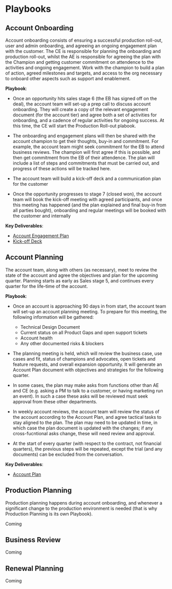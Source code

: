 # Playbooks

## Account Onboarding

Account onboarding consists of ensuring a successful production roll-out, user and admin onboarding, and agreeing an ongoing engagement plan with the customer. The CE is responsible for planning the onboarding and production roll-out, whilst the AE is responsible for agreeing the plan with the Champion and getting customer commitment on attendence to the activities and ongoing engagement. Work with the champion to build a plan of action, agreed milestones and targets, and access to the org necessary to onboard other aspects such as support and enablement.

**Playbook**:

* Once an opportunity hits sales stage 6 (the EB has signed off on the deal), the account team will set-up a prep call to discuss account onboarding. They will create a copy of the relevant engagement document (for the account tier) and agree both a set of activities for onboarding, and a cadence of regular activities for ongoing success. At this time, the CE will start the Production Roll-out plabook.

* The onboarding and engagement plans will then be shared with the account champion to get their thoughts, buy-in and commitment. For example, the account team might seek commitment for the EB to attend business reviews. The champion will first agree if this is possible, and then get commitment from the EB of their attendence. The plan will include a list of steps and commitments that must be carried out, and progress of these actions will be tracked here.

* The account team will build a kick-off deck and a communication plan for the customer

* Once the opportunity progresses to stage 7 (closed won), the account team will book the kick-off meeting with agreed participants, and once this meeting has happened (and the plan explained and final buy-in from all parties bought), onboarding and regular meetings will be booked with the customer and internally

**Key Deliverables**:

* [Account Engagement Plan](customer-success-deliverables.md#account-engagement-plan)
* [Kick-off Deck](customer-success-deliverables.md#kick-off-deck)

## Account Planning

The account team, along with others (as necessary), meet to review the state of the account and agree the objectives and plan for the upcoming quarter. Planning starts as early as Sales stage 5, and continues every quarter for the life-time of the account.

**Playbook**:

* Once an account is approaching 90 days in from start, the account team will set-up an account planning meeting. To prepare for this meeting, the following information will be gathered:
  * Technical Design Document
  * Current status on all Product Gaps and open support tickets
  * Account health
  * Any other documented risks & blockers

* The planning meeting is held, which will review the business case, use cases and fit, status of champions and advocates, open tickets and feature requests, and overall expansion opportunity. It will generate an Account Plan document with objectives and strategies for the following quarter.

* In some cases, the plan may make asks from functions other than AE and CE (e.g. asking a PM to talk to a customer, or having marketing run an event). In such a case these asks will be reviewed must seek approval from these other departments.

* In weekly account reviews, the account team will review the status of the account according to the Account Plan, and agree tactical tasks to stay aligned to the plan. The plan may need to be updated in time, in which case the plan document is updated with the changes; if any cross-fucntional asks change, these will need review and approval.

* At the start of every quarter (with respect to the contract, not financial quarters), the previous steps will be repeated, except the trial (and any documents) can be excluded from the conversation.

**Key Deliverables**:

* [Account Plan](customer-success-deliverables.md#account-plan)

## Production Planning

Production planning happens during account onboarding, and whenever a significant change to the production environment is needed (that is why Production Planning is its own Playbook).

Coming

## Business Review

Coming

## Renewal Planning

Coming

